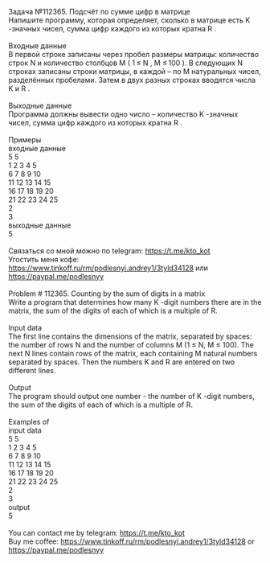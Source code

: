 Задача №112365. Подсчёт по сумме цифр в матрице<br />Напишите программу, которая определяет, сколько в матрице есть K -значных чисел, сумма цифр каждого из которых кратна R .<br /><br />Входные данные<br />В первой строке записаны через пробел размеры матрицы: количество строк N и количество столбцов M ( 1 ≤ N , M ≤ 100 ). В следующих N строках записаны строки матрицы, в каждой – по M натуральных чисел, разделённых пробелами. Затем в двух разных строках вводятся числа K и R .<br /><br />Выходные данные<br />Программа должны вывести одно число – количество K -значных чисел, сумма цифр каждого из которых кратна R .<br /><br />Примеры<br />входные данные<br />5 5<br />1 2 3 4 5<br />6 7 8 9 10<br />11 12 13 14 15<br />16 17 18 19 20<br />21 22 23 24 25<br />2<br />3<br />выходные данные<br />5<br /><br />Связаться со мной можно по telegram: https://t.me/kto_kot<br />Угостить меня кофе: https://www.tinkoff.ru/rm/podlesnyi.andrey1/3tyld34128 или https://paypal.me/podlesnyy<br /><br />Problem # 112365. Counting by the sum of digits in a matrix<br />Write a program that determines how many K -digit numbers there are in the matrix, the sum of the digits of each of which is a multiple of R.<br /><br />Input data<br />The first line contains the dimensions of the matrix, separated by spaces: the number of rows N and the number of columns M (1 ≤ N, M ≤ 100). The next N lines contain rows of the matrix, each containing M natural numbers separated by spaces. Then the numbers K and R are entered on two different lines.<br /><br />Output<br />The program should output one number - the number of K -digit numbers, the sum of the digits of each of which is a multiple of R.<br /><br />Examples of<br />input data<br />5 5<br />1 2 3 4 5<br />6 7 8 9 10<br />11 12 13 14 15<br />16 17 18 19 20<br />21 22 23 24 25<br />2<br />3<br />output<br />5<br /><br /> You can contact me by telegram: https://t.me/kto_kot <br /> Buy me coffee: https://www.tinkoff.ru/rm/podlesnyi.andrey1/3tyld34128 or https://paypal.me/podlesnyy